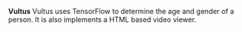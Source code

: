 **Vultus**
Vultus uses TensorFlow to determine the age and gender of a person. It is also implements a HTML based video viewer. 

